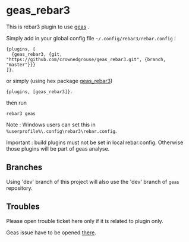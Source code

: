 # geas_rebar3

This is rebar3 plugin to use [geas](https://github.com/crownedgrouse/geas) .

Simply add in your global config file `~/.config/rebar3/rebar.config` :

```
{plugins, [
  {geas_rebar3, {git, "https://github.com/crownedgrouse/geas_rebar3.git", {branch, "master"}}}
]}.

```
or simply (using hex package [geas_rebar3](https://hex.pm/packages/geas_rebar3))

```
{plugins, [geas_rebar3]}.

```

then run 

```
rebar3 geas
```

Note : Windows users can set this in `%userprofile%\.config\rebar3\rebar.config`.

Important : build plugins must not be set in local rebar.config. Otherwise those plugins will be part of geas analyse.

## Branches

Using 'dev' branch of this project will also use the 'dev' branch of `geas` repository.

## Troubles 
Please open trouble ticket here only if it is related to plugin only.

Geas issue have to be opened [there](https://github.com/crownedgrouse/geas/issues).
